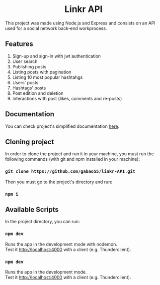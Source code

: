 <h1 align="center">Linkr API</h1>

This project was made using Node.js and Express and consists on an API used for a social network back-end workprocess.

## Features

1. Sign-up and sign-in with jwt authentication
2. User search
3. Publishing posts
4. Listing posts with pagination
5. Listing 10 most popular hashtahgs
6. Users' posts
7. Hashtags' posts
8. Post edition and deletion
9. Interactions with post (likes, comments and re-posts)

## Documentation

You can check project's simplified documentation [here](https://gamy-marmoset-929.notion.site/Linkr-d900946be89545b1a8d2d231adf40ba6).

## Cloning project

In order to clone the project and run it in your machine, you must run the following commands (with git and npm installed in your machine):

### `git clone https://github.com/gabao55/linkr-API.git`

Then you must go to the project's directory and run:

### `npm i`

## Available Scripts

In the project directory, you can run:

### `npm dev`

Runs the app in the development mode with nodemon.\
Test it [http://localhost:4000](http://localhost:4000) with a client (e.g. Thunderclient).

### `npm dev`

Runs the app in the development mode.\
Test it [http://localhost:4000](http://localhost:4000) with a client (e.g. Thunderclient).